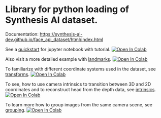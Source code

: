 # Library for python loading of Synthesis AI dataset. 
Documentation: https://synthesis-ai-dev.github.io/face_api_dataset/html/index.html

See a [quickstart](https://github.com/Synthesis-AI-Dev/face_api_dataset_examples/blob/main/quickstart.ipynb) for jupyter notebook with tutorial.
[![Open In Colab](https://colab.research.google.com/assets/colab-badge.svg)](https://colab.research.google.com/github/Synthesis-AI-Dev/face_api_dataset_examples/blob/main/quickstart.ipynb)

Also visit a more detailed example with [landmarks](https://github.com/Synthesis-AI-Dev/face_api_dataset_examples/blob/main/landmarks.ipynb).
[![Open In Colab](https://colab.research.google.com/assets/colab-badge.svg)](https://colab.research.google.com/github/Synthesis-AI-Dev/face_api_dataset_examples/blob/main/landmarks.ipynb)

To familiarize with different coordinate systems used in the dataset, see [transforms](https://github.com/Synthesis-AI-Dev/face_api_dataset_examples/blob/main/transforms.ipynb).
[![Open In Colab](https://colab.research.google.com/assets/colab-badge.svg)](https://colab.research.google.com/github/Synthesis-AI-Dev/face_api_dataset_examples/blob/main/transforms.ipynb)

To see, how to use camera intrinsics to transition between 3D and 2D coordinates and to reconstruct head from the depth data, see [intrinsics](https://github.com/Synthesis-AI-Dev/face_api_dataset_examples/blob/main/intrinsics.ipynb).
[![Open In Colab](https://colab.research.google.com/assets/colab-badge.svg)](https://colab.research.google.com/github/Synthesis-AI-Dev/face_api_dataset_examples/blob/main/intrinsics.ipynb)

To learn more how to group images from the same camera scene, see [grouping](https://github.com/Synthesis-AI-Dev/face_api_dataset_examples/blob/main/grouping.ipynb).
[![Open In Colab](https://colab.research.google.com/assets/colab-badge.svg)](https://colab.research.google.com/github/Synthesis-AI-Dev/face_api_dataset_examples/blob/main/grouping.ipynb)

